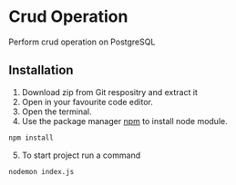 # Crud Operation
Perform crud operation on PostgreSQL

## Installation
1. Download zip from Git respositry and extract it
2. Open in your favourite code editor.
3. Open the terminal.
4. Use the package manager [npm](https://www.npmjs.com/) to install node module.
```bash
npm install
```

5. To start project run a command

```bash
nodemon index.js
```
 
 
